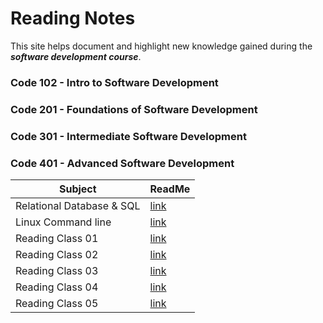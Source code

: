 
 # Reading Notes 

 This site helps document and highlight new knowledge gained during the ***software development course***.


### Code 102 - Intro to Software Development
### Code 201 - Foundations of Software Development
### Code 301 - Intermediate Software Development
### Code 401 - Advanced Software Development



| Subject        | ReadMe                          |
|---------------|---------------------------------|
| Relational Database & SQL | [link](./Relational%20Database/README.md) |
| Linux Command line | [link](./Linux%20Command%20line/README.md) |
| Reading Class 01 | [link](./ReadingC1/README.md) |
| Reading Class 02  | [link](./ReadingC2/README.md) |
| Reading Class 03  | [link](./ReadingC3/README.md) |
| Reading Class 04  | [link](./ReadingC4/README.md) |
| Reading Class 05  | [link](./ReadingC5/README.md) |




